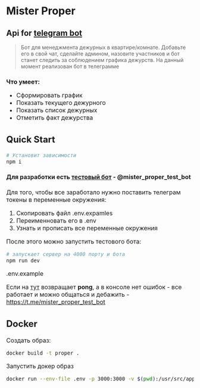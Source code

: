 # Mister Proper

## Api for [telegram bot](https://t.me/mister_proper_bot)

> Бот для менеджмента дежурных в квартире/комнате. Добавьте его в свой чат, сделайте админом, назовите участников и бот станет следить за соблюдением графика дежурств.
> На данный момент реализован бот в телеграмме

### Что умеет:
<font size="3"> 

* Сформировать график
* Показать текущего дежурного
* Показать список дежурных
* Отметить факт дежурства

<font size="3"> 


## Quick Start

```bash
# Установит зависимости 
npm i
```
#### Для разработки есть [тестовый бот](https://t.me/mister_proper_test_bot) - @mister_proper_test_bot

Для того, чтобы все заработало нужно поставить телеграм токены в переменные окружения: 
1. Скопировать файл .env.expamles
2. Переименновать его в .env 
3. Узнать и прописать все переменные окружения

После этого можно запустить тестового бота:

``` bash
# запускает сервер на 4000 порту и бота
npm run dev
```
.env.example

Если на [тут](http://localhost:4000/ping) возвращает **pong**,
a в консоле нет ошибок - все работает и
можно общаться и дебажить - https://t.me/mister_proper_test_bot

## Docker
Создать образ:
```bash
docker build -t proper .
```

Запустить докер образ
```bash
docker run --env-file .env -p 3000:3000 -v $(pwd):/usr/src/app proper
```
